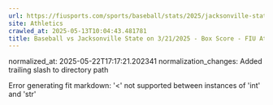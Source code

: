 ```yaml
---
url: https://fiusports.com/sports/baseball/stats/2025/jacksonville-state/boxscore/12745/
site: Athletics
crawled_at: 2025-05-13T10:04:43.481781
title: Baseball vs Jacksonville State on 3/21/2025 - Box Score - FIU Athletics
---
```

normalized_at: 2025-05-22T17:17:21.202341
normalization_changes: Added trailing slash to directory path

Error generating fit markdown: '<' not supported between instances of 'int' and 'str'